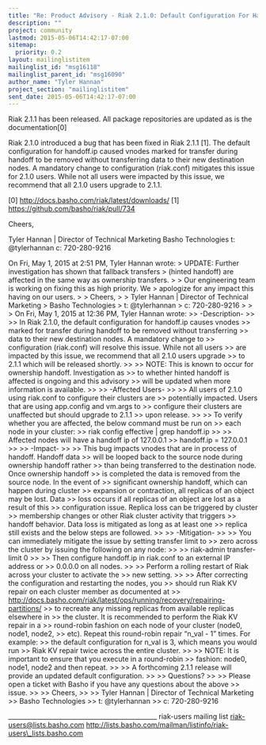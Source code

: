 ```yaml
---
title: "Re: Product Advisory - Riak 2.1.0: Default Configuration For Handoff	May Cause Data Loss"
description: ""
project: community
lastmod: 2015-05-06T14:42:17-07:00
sitemap:
  priority: 0.2
layout: mailinglistitem
mailinglist_id: "msg16118"
mailinglist_parent_id: "msg16090"
author_name: "Tyler Hannan"
project_section: "mailinglistitem"
sent_date: 2015-05-06T14:42:17-07:00
---
```



Riak 2.1.1 has been released. All package repositories are updated as
is the documentation[0]

Riak 2.1.0 introduced a bug that has been fixed in Riak 2.1.1 [1]. The
default configuration for handoff.ip caused vnodes marked for transfer
during handoff to be removed without transferring data to their new
destination nodes. A mandatory change to configuration (riak.conf)
mitigates this issue for 2.1.0 users. While not all users were
impacted by this issue, we recommend that all 2.1.0 users upgrade to
2.1.1.

[0] http://docs.basho.com/riak/latest/downloads/
[1] https://github.com/basho/riak/pull/734

Cheers,

Tyler Hannan | Director of Technical Marketing
Basho Technologies
t: @tylerhannan
c: 720-280-9216


On Fri, May 1, 2015 at 2:51 PM, Tyler Hannan  wrote:
&gt; UPDATE: Further investigation has shown that fallback transfers
&gt; (hinted handoff) are affected in the same way as ownership transfers.
&gt;
&gt; Our engineering team is working on fixing this as high priority. We
&gt; apologize for any impact this having on our users.
&gt;
&gt; Cheers,
&gt;
&gt; Tyler Hannan | Director of Technical Marketing
&gt; Basho Technologies
&gt; t: @tylerhannan
&gt; c: 720-280-9216
&gt;
&gt;
&gt; On Fri, May 1, 2015 at 12:36 PM, Tyler Hannan  wrote:
&gt;&gt; -Description-
&gt;&gt;
&gt;&gt; In Riak 2.1.0, the default configuration for handoff.ip causes vnodes
&gt;&gt; marked for transfer during handoff to be removed without transferring
&gt;&gt; data to their new destination nodes. A mandatory change to
&gt;&gt; configuration (riak.conf) will resolve this issue. While not all users
&gt;&gt; are impacted by this issue, we recommend that all 2.1.0 users upgrade
&gt;&gt; to 2.1.1 which will be released shortly.
&gt;&gt;
&gt;&gt; NOTE: This is known to occur for ownership handoff. Investigation as
&gt;&gt; to whether hinted handoff is affected is ongoing and this advisory
&gt;&gt; will be updated when more information is available.
&gt;&gt;
&gt;&gt; -Affected Users-
&gt;&gt;
&gt;&gt; All users of 2.1.0 using riak.conf to configure their clusters are
&gt;&gt; potentially impacted. Users that are using app.config and vm.args to
&gt;&gt; configure their clusters are unaffected but should upgrade to 2.1.1
&gt;&gt; upon release.
&gt;&gt;
&gt;&gt; To verify whether you are affected, the below command must be run on
&gt;&gt; each node in your cluster:
&gt;&gt; riak config effective | grep handoff.ip
&gt;&gt;
&gt;&gt; Affected nodes will have a handoff ip of 127.0.0.1
&gt;&gt; handoff.ip = 127.0.0.1
&gt;&gt;
&gt;&gt; -Impact-
&gt;&gt;
&gt;&gt; This bug impacts vnodes that are in process of handoff. Handoff data
&gt;&gt; will be looped back to the source node during ownership handoff rather
&gt;&gt; than being transferred to the destination node. Once ownership handoff
&gt;&gt; is completed the data is removed from the source node. In the event of
&gt;&gt; significant ownership handoff, which can happen during cluster
&gt;&gt; expansion or contraction, all replicas of an object may be lost. Data
&gt;&gt; loss occurs if all replicas of an object are lost as a result of this
&gt;&gt; configuration issue. Replica loss can be triggered by cluster
&gt;&gt; membership changes or other Riak cluster activity that triggers
&gt;&gt; handoff behavior. Data loss is mitigated as long as at least one
&gt;&gt; replica still exists and the below steps are followed.
&gt;&gt;
&gt;&gt; -Mitigation-
&gt;&gt;
&gt;&gt; You can immediately mitigate the issue by setting transfer limit to
&gt;&gt; zero across the cluster by issuing the following on any node:
&gt;&gt;
&gt;&gt; riak-admin transfer-limit 0
&gt;&gt;
&gt;&gt; Then configure handoff.ip in riak.conf to an external IP address or
&gt;&gt; 0.0.0.0 on all nodes.
&gt;&gt;
&gt;&gt; Perform a rolling restart of Riak across your cluster to activate the
&gt;&gt; new setting.
&gt;&gt;
&gt;&gt; After correcting the configuration and restarting the nodes, you
&gt;&gt; should run Riak KV repair on each cluster member as documented at
&gt;&gt; http://docs.basho.com/riak/latest/ops/running/recovery/repairing-partitions/
&gt;&gt; to recreate any missing replicas from available replicas elsewhere in
&gt;&gt; the cluster. It is recommended to perform the Riak KV repair in a
&gt;&gt; round-robin fashion on each node of your cluster (node0, node1, node2,
&gt;&gt; etc). Repeat this round-robin repair “n\_val - 1” times. For example:
&gt;&gt; the default configuration for n\_val is 3, which means you would run
&gt;&gt; Riak KV repair twice across the entire cluster.
&gt;&gt;
&gt;&gt; NOTE: It is important to ensure that you execute in a round-robin
&gt;&gt; fashion: node0, node1, node2 and then repeat.
&gt;&gt;
&gt;&gt; A forthcoming 2.1.1 release will provide an updated default configuration.
&gt;&gt;
&gt;&gt; Questions?
&gt;&gt;
&gt;&gt; Please open a ticket with Basho if you have any questions about the above 
&gt;&gt; issue.
&gt;&gt;
&gt;&gt; Cheers,
&gt;&gt;
&gt;&gt; Tyler Hannan | Director of Technical Marketing
&gt;&gt; Basho Technologies
&gt;&gt; t: @tylerhannan
&gt;&gt; c: 720-280-9216

\_\_\_\_\_\_\_\_\_\_\_\_\_\_\_\_\_\_\_\_\_\_\_\_\_\_\_\_\_\_\_\_\_\_\_\_\_\_\_\_\_\_\_\_\_\_\_
riak-users mailing list
riak-users@lists.basho.com
http://lists.basho.com/mailman/listinfo/riak-users\_lists.basho.com

